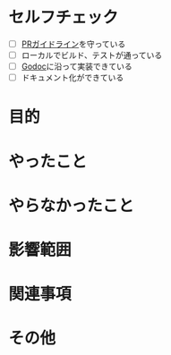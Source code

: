 # セルフチェック
- [ ] [PRガイドライン](https://github.com/tomo1227/chat_app_backend/blame/main/README.md#pull-request-%E3%82%AC%E3%82%A4%E3%83%89%E3%83%A9%E3%82%A4%E3%83%B3)を守っている
- [ ] ローカルでビルド、テストが通っている
- [ ] [Godoc](https://pkg.go.dev/golang.org/x/tools/cmd/godoc)に沿って実装できている
- [ ] ドキュメント化ができている

# 目的

# やったこと

# やらなかったこと

# 影響範囲

# 関連事項

# その他